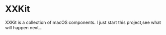 # XXKit
XXKit is a collection of macOS components.  I just start this project,see what will happen next...

